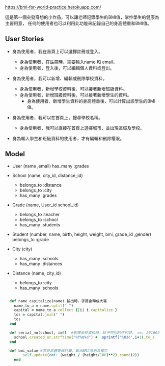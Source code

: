 https://bmi-for-world-practice.herokuapp.com/

這是第一個突發奇想的小作品，可以讓老師記錄學生的BMI值，掌控學生的健康為主要用意，
任何的使用者也可以利用此功能來記錄自己的身高體重和BMI值。



## User Stories


- 身為使用者，我在首頁上可以選擇註冊或登入。
	- 身為使用者，在註冊時，需要輸入name 和 email。
	- 身為使用者，登入後，可以編輯個人資料或登出。
	

- 身為使用者，我可以新增、編輯或刪除學校資料。
	- 身為使用者，新增學校資料後，可以接著新增班級資料。
	- 身為使用者，新增班級資料後，可以接著新增學生的資料。
		- 身為使用者，新增學生資料的身高體重後，可以計算出該學生的BMI值。

- 身為使用者，我可以在首頁上，搜尋學校名稱。
	- 身為使用者，我可以直接在首頁上選擇城市，並出現區域及學校。

- 身為輸入學生和班級資料的使用者，才有編輯和刪除權限。

## Model

- User (name ,email)
	has_many :grades
	

- School (name, city_id, distance_id)
	- belongs_to :distance
	- belongs_to :city
	- has_many :grades


- Grade (name, User_id school_id)
	- belongs_to :teacher
	-	belongs_to :school
	- has_many :students

- Student (number, name, birth, height, weight, bmi, grade_id ,gender)
	belongs_to :grade

- City (city)
	- has_many :schools
	- has_many :distances

- Distance (name, city_id)
	- belongs_to :city
	- has_many :schools


```ruby 

  def name_capitalize(name) 輸出時，字首會轉成大寫
    name_to_a = name.split(" ")
    capital = name_to_a.collect {|i| i.capitalize }
    tos = capital.join(" ")
    tos
  end

  def serial_no(school, i=0)  #創建學校資料時，給予特別的序列號， ex: 20160208001
    school.created_on.strftime("%Y%m%d") +  sprintf('%03d',i+1).to_s
  end

  def bmi_value #將身高體重做計算，輸出BMI值到其欄位
		self.update(bmi: (weight / (height/100)**2).round(2))
	end

```
